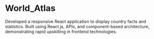 # World_Atlas
Developed a responsive React application to display country facts and statistics. Built using React.js, APIs, and component-based architecture, demonstrating rapid upskilling in frontend technologies.
